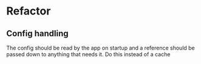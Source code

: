 # Refactor

## Config handling

The config should be read by the app on startup and a reference should be passed down to anything that needs it. Do this instead of a cache
